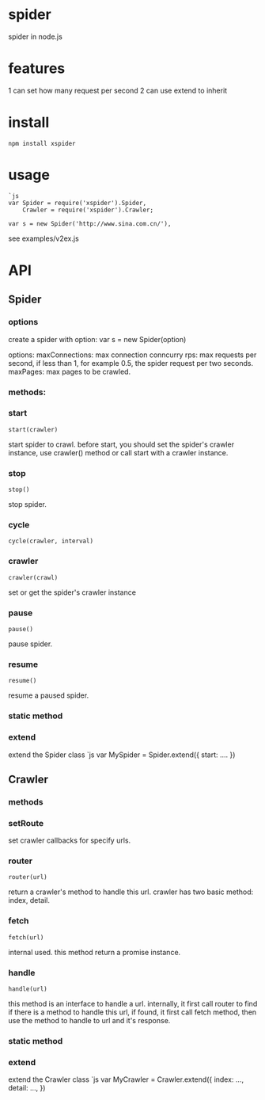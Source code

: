 # spider
spider in node.js

# features

1 can set how many request per second
2 can use extend to inherit

# install

    npm install xspider

# usage

    `js
    var Spider = require('xspider').Spider,
        Crawler = require('xspider').Crawler;

    var s = new Spider('http://www.sina.com.cn/'),

see examples/v2ex.js

# API

## Spider

### options

create a spider with option:
    var s = new Spider(option)

options:
    maxConnections: max connection conncurry
    rps: max requests per second, if less than 1, for example 0.5, the spider request per two seconds.
    maxPages: max pages to be crawled.

### methods:

### start
    start(crawler)

start spider to crawl.
before start, you should set the spider's crawler instance, use crawler() method or call start with a crawler instance.

### stop
    stop()

stop spider.

### cycle
    cycle(crawler, interval)

### crawler
    crawler(crawl)

set or get the spider's crawler instance

### pause
    pause()

pause spider.

### resume
    resume()

resume a paused spider.

### static method

### extend

extend the Spider class
    `js
    var MySpider = Spider.extend({
        start: ....
    })

## Crawler

### methods

### setRoute
set crawler callbacks for specify urls.

### router
    router(url)

return a crawler's method to handle this url.
crawler has two basic method: index, detail.

### fetch
    fetch(url)

internal used. this method return a promise instance.

### handle
    handle(url)

this method is an interface to handle a url.
internally, it first call router to find if there is a method to handle this url, if found, it first call fetch method, then use the method to handle to url and it's response.

### static method

### extend

extend the Crawler class
    `js
    var MyCrawler = Crawler.extend({
        index: ...,
        detail: ...,
    })

